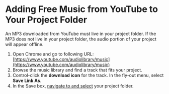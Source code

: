 # Adding Free Music from YouTube to Your Project Folder

An MP3 downloaded from YouTube must live in your project folder. If the MP3 does not live in your project folder, the audio portion of your project will appear offline.

1. Open Chrome and go to following URL: [https://www.youtube.com/audiolibrary/music](https://www.youtube.com/audiolibrary/music)
2. Browse the music library and find a track that fits your project.
3. Control-click the **download icon** for the track. In the fly-out menu, select **Save Link As**.
4. In the Save box, [navigate to and select](https://jjloomis.gitbooks.io/file-and-folder-management/content/navigating-folder-tree.html) your project folder.  





